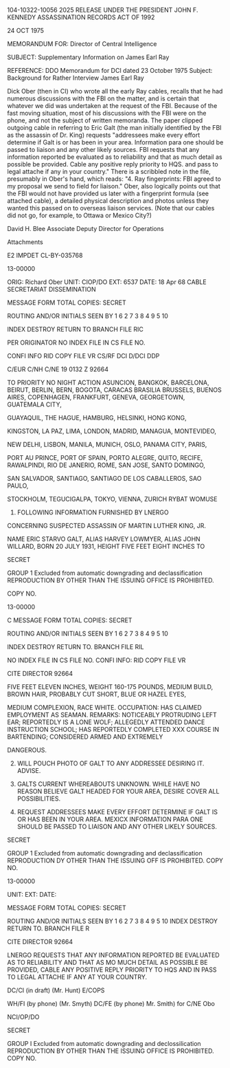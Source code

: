 104-10322-10056 2025 RELEASE UNDER THE PRESIDENT JOHN F. KENNEDY ASSASSINATION RECORDS ACT OF 1992

24 OCT 1975

MEMORANDUM FOR: Director of Central Intelligence

SUBJECT: Supplementary Information on James Earl Ray

REFERENCE: DDO Memorandum for DCI dated 23 October 1975
Subject: Background for Rather Interview
James Earl Ray

Dick Ober (then in CI) who wrote all the early Ray cables,
recalls that he had numerous discussions with the FBI on the
matter, and is certain that whatever we did was undertaken at
the request of the FBI. Because of the fast moving situation,
most of his discussions with the FBI were on the phone, and
not the subject of written memoranda. The paper clipped
outgoing cable in referring to Eric Galt (the man initially
identified by the FBI as the assassin of Dr. King) requests
"addressees make every effort determine if Galt is or has
been in your area. Information para one should be passed
to liaison and any other likely sources. FBI requests that
any information reported be evaluated as to reliability and
that as much detail as possible be provided. Cable any
positive reply priority to HQS. and pass to legal attache
if any in your country." There is a scribbled note in the
file, presumably in Ober's hand, which reads: "4. Ray
fingerprints: FBI agreed to my proposal we send to field
for liaison." Ober, also logically points out that the FBI
would not have provided us later with a fingerprint formula
(see attached cable), a detailed physical description and
photos unless they wanted this passed on to overseas liaison
services. (Note that our cables did not go, for example, to
Ottawa or Mexico City?)

David H. Blee
Associate Deputy Director
for Operations

Attachments

E2 IMPDET
CL-BY-035768

13-00000

ORIG: Richard Ober
UNIT: CIOP/DO
EXT: 6537
DATE: 18 Apr 68
CABLE SECRETARIAT DISSEMINATION

MESSAGE FORM
TOTAL COPIES:
SECRET

ROUTING AND/OR INITIALS SEEN BY
1 6
2 7
3 8
4 9
5 10

INDEX DESTROY RETURN TO BRANCH FILE RIC

PER ORIGINATOR NO INDEX FILE IN CS FILE NO.

CONFI INFO RID COPY FILE VR CS/RF DCI D/DCI DDP

C/EUR C/NH C/NE 19 0132 Z 92664

TO PRIORITY NO NIGHT ACTION
ASUNCION, BANGKOK, BARCELONA, BEIRUT, BERLIN, BERN, BOGOTA,
CARACAS
BRASILIA BRUSSELS, BUENOS AIRES, COPENHAGEN,
FRANKFURT, GENEVA, GEORGETOWN, GUATEMALA CITY,

GUAYAQUIL, THE HAGUE, HAMBURG, HELSINKI, HONG KONG,

KINGSTON, LA PAZ, LIMA, LONDON, MADRID, MANAGUA, MONTEVIDEO,

NEW DELHI, LISBON, MANILA, MUNICH, OSLO, PANAMA CITY, PARIS,

PORT AU PRINCE, PORT OF SPAIN, PORTO ALEGRE, QUITO, RECIFE,
RAWALPINDI, RIO DE JANERIO, ROME, SAN JOSE, SANTO DOMINGO,

SAN SALVADOR, SANTIAGO, SANTIAGO DE LOS CABALLEROS, SAO PAULO,

STOCKHOLM, TEGUCIGALPA, TOKYO, VIENNA, ZURICH
RYBAT WOMUSE

1. FOLLOWING INFORMATION FURNISHED BY LNERGO

CONCERNING SUSPECTED ASSASSIN OF MARTIN LUTHER KING, JR.

NAME ERIC STARVO GALT, ALIAS HARVEY LOWMYER, ALIAS JOHN
WILLARD, BORN 20 JULY 1931, HEIGHT FIVE FEET EIGHT INCHES TO

SECRET

GROUP 1
Excluded from automatic
downgrading and
declassification
REPRODUCTION BY OTHER THAN THE ISSUING OFFICE IS PROHIBITED.

COPY NO.

13-00000

C
MESSAGE FORM
TOTAL COPIES:
SECRET

ROUTING AND/OR INITIALS SEEN BY
1 6
2 7
3 8
4 9
5 10

INDEX DESTROY RETURN TO. BRANCH FILE RIL

NO INDEX FILE IN CS FILE NO.
CONFI INFO: RID COPY FILE VR

CITE DIRECTOR 92664

FIVE FEET ELEVEN INCHES, WEIGHT 160-175 POUNDS, MEDIUM
BUILD, BROWN HAIR, PROBABLY CUT SHORT, BLUE OR HAZEL EYES,

MEDIUM COMPLEXION, RACE WHITE. OCCUPATION: HAS CLAIMED
EMPLOYMENT AS SEAMAN. REMARKS: NOTICEABLY PROTRUDING
LEFT EAR; REPORTEDLY IS A LONE WOLF; ALLEGEDLY ATTENDED
DANCE INSTRUCTION SCHOOL; HAS REPORTEDLY COMPLETED XXX
COURSE IN BARTENDING; CONSIDERED ARMED AND EXTREMELY

DANGEROUS.

2. WILL POUCH PHOTO OF GALT TO ANY ADDRESSEE
DESIRING IT. ADVISE.

3. GALTS CURRENT WHEREABOUTS UNKNOWN. WHILE HAVE
NO REASON BELIEVE GALT HEADED FOR YOUR AREA, DESIRE
COVER ALL POSSIBILITIES.

4. REQUEST ADDRESSEES MAKE EVERY EFFORT DETERMINE
IF GALT IS OR HAS BEEN IN YOUR AREA. MEXICX INFORMATION PARA ONE
SHOULD BE PASSED TO LIAISON AND ANY OTHER LIKELY SOURCES.

SECRET

GROUP 1
Excluded from automatic
downgrading and
declassification
REPRODUCTION DY OTHER THAN THE ISSUING OFF IS PROHIBITED.
COPY NO.

13-00000

UNIT:
EXT:
DATE:

MESSAGE FORM
TOTAL COPIES:
SECRET

ROUTING AND/OR INITIALS SEEN BY
1 6
2 7
3 8
4 9
5 10
INDEX DESTROY RETURN TO. BRANCH FILE R

CITE DIRECTOR 92664

LNERGO REQUESTS THAT ANY INFORMATION REPORTED BE EVALUATED
AS TO RELIABILITY AND THAT AS MO MUCH DETAIL AS POSSIBLE
BE PROVIDED, CABLE ANY POSITIVE REPLY PRIORITY TO HQS AND
IN
PASS TO LEGAL ATTACHE IF ANY AT YOUR COUNTRY.

DC/CI (in draft)
(Mr. Hunt)
E/COPS

WH/FI (by phone)
(Mr. Smyth)
DC/FE (by phone)
Mr. Smith)
for C/NE Obo

NCI/OP/DO

SECRET

GROUP I
Excluded from automatic
downgrading and
declossilication
REPRODUCTION BY OTHER THAN THE ISSUING OFFICE IS PROHIBITED.
COPY NO.
